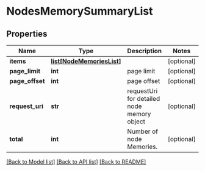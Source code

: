# NodesMemorySummaryList

## Properties
Name | Type | Description | Notes
------------ | ------------- | ------------- | -------------
**items** | [**list[NodeMemoriesList]**](NodeMemoriesList.md) |  | [optional] 
**page_limit** | **int** | page limit | [optional] 
**page_offset** | **int** | page offset | [optional] 
**request_uri** | **str** | requestUri for detailed node memory object | [optional] 
**total** | **int** | Number of node Memories. | [optional] 

[[Back to Model list]](../README.md#documentation-for-models) [[Back to API list]](../README.md#documentation-for-api-endpoints) [[Back to README]](../README.md)


